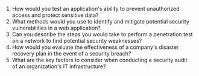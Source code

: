

1. How would you test an application's ability to prevent unauthorized access and protect sensitive data?
2. What methods would you use to identify and mitigate potential security vulnerabilities in a web application?
3. Can you describe the steps you would take to perform a penetration test on a network to find potential security weaknesses?
4. How would you evaluate the effectiveness of a company's disaster recovery plan in the event of a security breach?
5. What are the key factors to consider when conducting a security audit of an organization's IT infrastructure?